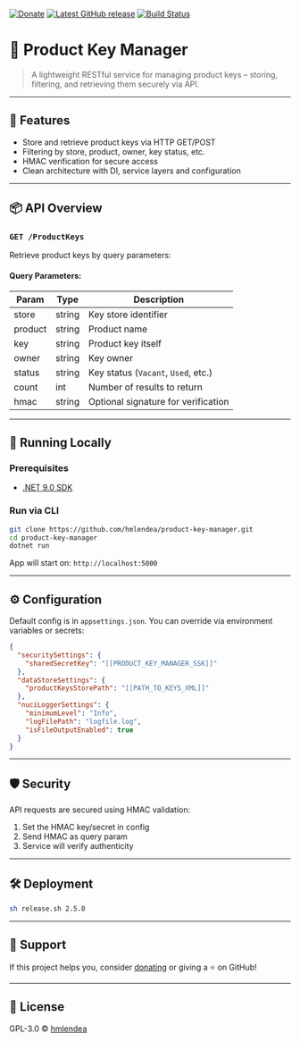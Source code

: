 [![Donate](https://img.shields.io/badge/-%E2%99%A5%20Donate-%23ff69b4)](https://hmlendea.go.ro/fund.html) [![Latest GitHub release](https://img.shields.io/github/v/release/hmlendea/product-key-manager)](https://github.com/hmlendea/product-key-manager/releases/latest) [![Build Status](https://github.com/hmlendea/product-key-manager/actions/workflows/dotnet.yml/badge.svg)](https://github.com/hmlendea/product-key-manager/actions/workflows/dotnet.yml)
# 🔐 Product Key Manager

> A lightweight RESTful service for managing product keys – storing, filtering, and retrieving them securely via API.

---

## 🚀 Features

- Store and retrieve product keys via HTTP GET/POST
- Filtering by store, product, owner, key status, etc.
- HMAC verification for secure access
- Clean architecture with DI, service layers and configuration

---

## 📦 API Overview

### `GET /ProductKeys`

Retrieve product keys by query parameters:

#### Query Parameters:

| Param   | Type   | Description                         |
|---------|--------|-------------------------------------|
| store   | string | Key store identifier                |
| product | string | Product name                        |
| key     | string | Product key itself                  |
| owner   | string | Key owner                           |
| status  | string | Key status (`Vacant`, `Used`, etc.) |
| count   | int    | Number of results to return         |
| hmac    | string | Optional signature for verification |

---

## 🧪 Running Locally

### Prerequisites

- [.NET 9.0 SDK](https://dotnet.microsoft.com/)

### Run via CLI

```bash
git clone https://github.com/hmlendea/product-key-manager.git
cd product-key-manager
dotnet run
```

App will start on: `http://localhost:5000`

---

## ⚙️ Configuration

Default config is in `appsettings.json`. You can override via environment variables or secrets:

```json
{
  "securitySettings": {
    "sharedSecretKey": "[[PRODUCT_KEY_MANAGER_SSK]]"
  },
  "dataStoreSettings": {
    "productKeysStorePath": "[[PATH_TO_KEYS_XML]]"
  },
  "nuciLoggerSettings": {
    "minimumLevel": "Info",
    "logFilePath": "logfile.log",
    "isFileOutputEnabled": true
  }
}
```

---

## 🛡️ Security

API requests are secured using HMAC validation:

1. Set the HMAC key/secret in config
2. Send HMAC as query param
3. Service will verify authenticity


---


## 🛠️ Deployment

```bash
sh release.sh 2.5.0
```


---

## 💖 Support

If this project helps you, consider [donating](https://hmlendea.go.ro/fund.html) or giving a ⭐️ on GitHub!

---

## 📄 License

GPL-3.0 © [hmlendea](https://github.com/hmlendea)
